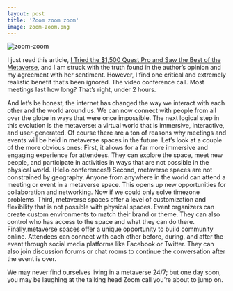 ```yaml
---
layout: post
title: 'Zoom zoom zoom'
image: zoom-zoom.png
---
```


![zoom-zoom]({{site.url}}/assets/img/zoom-zoom.png)

I just read this article, <a href="https://www.nytimes.com/2022/10/19/technology/personaltech/quest-pro-review-metaverse.html">I Tried the $1,500 Quest Pro and Saw the Best of the Metaverse</a>, and I am struck with the truth found in the author’s opinion and my agreement with her sentiment. However, I find one critical and extremely realistic benefit that’s been ignored. The video conference call. Most meetings last how long? That’s right, under 2 hours.

And let’s be honest, the internet has changed the way we interact with each other and the world around us. We can now connect with people from all over the globe in ways that were once impossible. The next logical step in this evolution is the metaverse: a virtual world that is immersive, interactive, and user-generated. Of course there are a ton of reasons why meetings and events will be held in metaverse spaces in the future. Let’s look at a couple of the more obvious ones: First, it allows for a far more immersive and engaging experience for attendees. They can explore the space, meet new people, and participate in activities in ways that are not possible in the physical world. (Hello conferences!) Second, metaverse spaces are not constrained by geography. Anyone from anywhere in the world can attend a meeting or event in a metaverse space. This opens up new opportunities for collaboration and networking. Now if we could only solve timezone problems. Third, metaverse spaces offer a level of customization and flexibility that is not possible with physical spaces. Event organizers can create custom environments to match their brand or theme. They can also control who has access to the space and what they can do there. Finally,metaverse spaces offer a unique opportunity to build community online. Attendees can connect with each other before, during, and after the event through social media platforms like Facebook or Twitter. They can also join discussion forums or chat rooms to continue the conversation after the event is over.

We may never find ourselves living in a metaverse 24/7; but one day soon, you may be laughing at the talking head Zoom call you’re about to jump on.